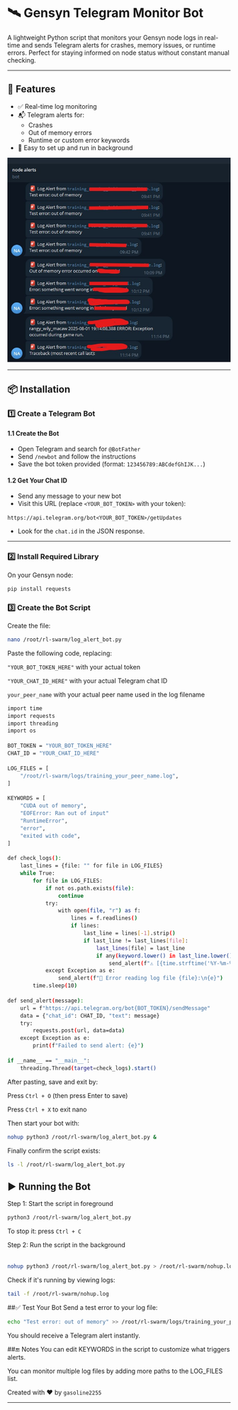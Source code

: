 # 🛰️ Gensyn Telegram Monitor Bot

A lightweight Python script that monitors your Gensyn node logs in real-time and sends Telegram alerts for crashes, memory issues, or runtime errors. Perfect for staying informed on node status without constant manual checking.

---

## 🚀 Features

- ✅ Real-time log monitoring
- 📬 Telegram alerts for:
  - Crashes
  - Out of memory errors
  - Runtime or custom error keywords
- 🔧 Easy to set up and run in background

![image alt](https://github.com/gasoline2255/gesnyn-telegram-monitor-bot/blob/c8875c672a9b9a77a651b36ccd4c159b48d39ae6/Screenshot%202025-08-02%20024845.jpg)


---

## 📦 Installation

### 1️⃣ Create a Telegram Bot

#### 1.1 Create the Bot
- Open Telegram and search for `@BotFather`
- Send `/newbot` and follow the instructions
- Save the bot token provided (format: `123456789:ABCdefGhIJK...`)

#### 1.2 Get Your Chat ID
- Send any message to your new bot
- Visit this URL (replace `<YOUR_BOT_TOKEN>` with your token):

```https://api.telegram.org/bot<YOUR_BOT_TOKEN>/getUpdates```


- Look for the `chat.id` in the JSON response.

---

### 2️⃣ Install Required Library

On your Gensyn node:

```bash
pip install requests
```

### 3️⃣ Create the Bot Script
Create the file:
```bash
nano /root/rl-swarm/log_alert_bot.py
```
Paste the following code, replacing:

```"YOUR_BOT_TOKEN_HERE"``` with your actual token

```"YOUR_CHAT_ID_HERE"``` with your actual Telegram chat ID

```your_peer_name``` with your actual peer name used in the log filename

```bash
import time
import requests
import threading
import os

BOT_TOKEN = "YOUR_BOT_TOKEN_HERE"
CHAT_ID = "YOUR_CHAT_ID_HERE"

LOG_FILES = [
    "/root/rl-swarm/logs/training_your_peer_name.log",
]

KEYWORDS = [
    "CUDA out of memory",
    "EOFError: Ran out of input"
    "RuntimeError",
    "error",
    "exited with code",
]

def check_logs():
    last_lines = {file: "" for file in LOG_FILES}
    while True:
        for file in LOG_FILES:
            if not os.path.exists(file):
                continue
            try:
                with open(file, "r") as f:
                    lines = f.readlines()
                    if lines:
                        last_line = lines[-1].strip()
                        if last_line != last_lines[file]:
                            last_lines[file] = last_line
                            if any(keyword.lower() in last_line.lower() for keyword in KEYWORDS):
                                send_alert(f"⚠️ [{time.strftime('%Y-%m-%d %H:%M:%S')}] Alert from {os.path.basename(file)}:\n{last_line}")
            except Exception as e:
                send_alert(f"🚫 Error reading log file {file}:\n{e}")
        time.sleep(10)

def send_alert(message):
    url = f"https://api.telegram.org/bot{BOT_TOKEN}/sendMessage"
    data = {"chat_id": CHAT_ID, "text": message}
    try:
        requests.post(url, data=data)
    except Exception as e:
        print(f"Failed to send alert: {e}")

if __name__ == "__main__":
    threading.Thread(target=check_logs).start()
```
After pasting, save and exit by:

Press ```Ctrl + O``` (then press Enter to save)

Press ```Ctrl + X``` to exit nano

Then start your bot with:
``` bash
nohup python3 /root/rl-swarm/log_alert_bot.py &
```

Finally confirm the script exists:
``` bash
ls -l /root/rl-swarm/log_alert_bot.py
```

## ▶️ Running the Bot
Step 1: Start the script in foreground

``` bash
python3 /root/rl-swarm/log_alert_bot.py
```
To stop it: press ```Ctrl + C```

Step 2: Run the script in the background
``` bash

nohup python3 /root/rl-swarm/log_alert_bot.py > /root/rl-swarm/nohup.log 2>&1 &
```
Check if it's running by viewing logs:
``` bash
tail -f /root/rl-swarm/nohup.log
```
##✅ Test Your Bot
Send a test error to your log file:
``` bash
echo "Test error: out of memory" >> /root/rl-swarm/logs/training_your_peer_name.log
```

You should receive a Telegram alert instantly.

##🔚 Notes
You can edit KEYWORDS in the script to customize what triggers alerts.

You can monitor multiple log files by adding more paths to the LOG_FILES list.

Created with ❤️ by ```gasoline2255```


---
